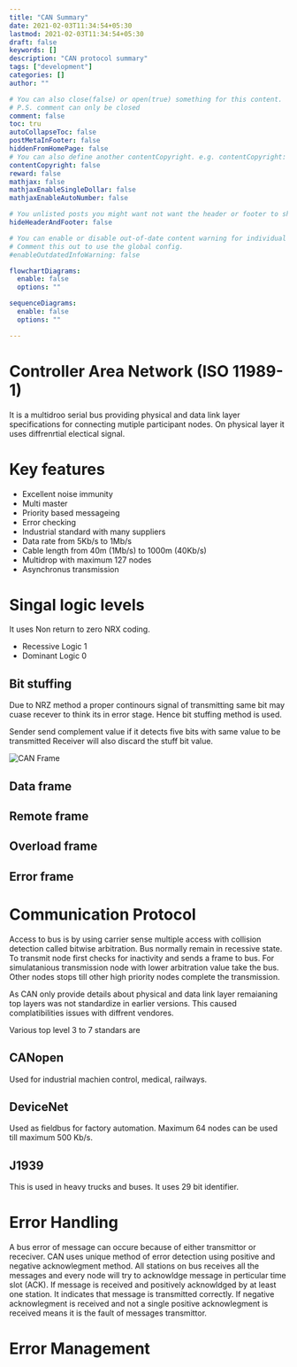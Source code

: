 ```yaml
---
title: "CAN Summary"
date: 2021-02-03T11:34:54+05:30
lastmod: 2021-02-03T11:34:54+05:30
draft: false
keywords: []
description: "CAN protocol summary"
tags: ["development"]
categories: []
author: ""

# You can also close(false) or open(true) something for this content.
# P.S. comment can only be closed
comment: false
toc: tru
autoCollapseToc: false
postMetaInFooter: false
hiddenFromHomePage: false
# You can also define another contentCopyright. e.g. contentCopyright: "This is another copyright."
contentCopyright: false
reward: false
mathjax: false
mathjaxEnableSingleDollar: false
mathjaxEnableAutoNumber: false

# You unlisted posts you might want not want the header or footer to show
hideHeaderAndFooter: false

# You can enable or disable out-of-date content warning for individual post.
# Comment this out to use the global config.
#enableOutdatedInfoWarning: false

flowchartDiagrams:
  enable: false
  options: ""

sequenceDiagrams: 
  enable: false
  options: ""

---
```


<!--more-->
# Controller Area Network (ISO 11989-1) 
It is a multidroo serial bus providing physical and data link layer specifications
for connecting mutiple participant nodes.
On physical layer it uses diffrenrtial electical signal.


# Key features
- Excellent noise immunity
- Multi master 
- Priority based messageing
- Error checking
- Industrial standard with many suppliers
- Data rate from 5Kb/s to 1Mb/s
- Cable length from 40m (1Mb/s) to 1000m (40Kb/s)
- Multidrop with maximum 127 nodes
- Asynchronus transmission

# Singal logic levels
It uses Non return to zero NRX coding.
- Recessive 
Logic 1
- Dominant 
Logic 0

## Bit stuffing
Due to NRZ method a proper continours signal of transmitting same bit may cuase
recever to think its in error stage. Hence bit stuffing method is used.

Sender send complement value if it detects five bits with same value to be transmitted
Receiver will also discard the stuff bit value.

![CAN Frame](/images/post/CANFrame.jpg)

## Data frame
## Remote frame
## Overload frame
## Error frame
  
# Communication Protocol
Access to bus is by using carrier sense multiple access with collision detection
called bitwise arbitration. Bus normally remain in recessive state. To transmit
node first checks for inactivity and sends a frame to bus. For simulatanious 
transmission node with lower arbitration value take the bus.
Other nodes stops till other high priority nodes complete the transmission.


As CAN only provide details about physical and data link layer remaianing top
layers was not standardize in earlier versions. This caused complatibilities 
issues with diffrent vendores.

Various top level 3 to 7 standars are
## CANopen
Used for industrial machien control, medical, railways.

## DeviceNet
Used as fieldbus for factory automation. Maximum 64 nodes can be used till maximum
500 Kb/s.

## J1939
This is used in heavy trucks and buses. It uses 29 bit identifier.

# Error Handling
A bus error of message can occure because of either transmittor or receciver. 
CAN uses unique method of error detection using positive and negative acknowlegment 
method. All stations on bus receives all the messages and every node will try to
acknowldge message in perticular time slot (ACK). 
If message is received and positively acknowldged by at least one station. It 
indicates that message is transmitted correctly.
If negative acknowlegment is received and not a single positive acknowlegment is received 
means it is the fault of messages transmittor.

# Error Management
